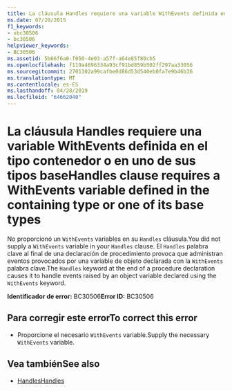 ```yaml
---
title: La cláusula Handles requiere una variable WithEvents definida en el tipo contenedor o en uno de sus tipos base
ms.date: 07/20/2015
f1_keywords:
- vbc30506
- bc30506
helpviewer_keywords:
- BC30506
ms.assetid: 5b66f6a8-f050-4e03-a57f-a64e85f80cb5
ms.openlocfilehash: f119a4696334a93cf91bd859b502ff297aa33056
ms.sourcegitcommit: 2701302a99cafbe0d86d53d540eb0fa7e9b46b36
ms.translationtype: MT
ms.contentlocale: es-ES
ms.lasthandoff: 04/28/2019
ms.locfileid: "64662040"
---
```

# <a name="handles-clause-requires-a-withevents-variable-defined-in-the-containing-type-or-one-of-its-base-types"></a><span data-ttu-id="ac52f-102">La cláusula Handles requiere una variable WithEvents definida en el tipo contenedor o en uno de sus tipos base</span><span class="sxs-lookup"><span data-stu-id="ac52f-102">Handles clause requires a WithEvents variable defined in the containing type or one of its base types</span></span>
<span data-ttu-id="ac52f-103">No proporcionó un `WithEvents` variables en su `Handles` cláusula.</span><span class="sxs-lookup"><span data-stu-id="ac52f-103">You did not supply a `WithEvents` variable in your `Handles` clause.</span></span> <span data-ttu-id="ac52f-104">El `Handles` palabra clave al final de una declaración de procedimiento provoca que administran eventos provocados por una variable de objeto declarada con la `WithEvents` palabra clave.</span><span class="sxs-lookup"><span data-stu-id="ac52f-104">The `Handles` keyword at the end of a procedure declaration causes it to handle events raised by an object variable declared using the `WithEvents` keyword.</span></span>  
  
 <span data-ttu-id="ac52f-105">**Identificador de error:** BC30506</span><span class="sxs-lookup"><span data-stu-id="ac52f-105">**Error ID:** BC30506</span></span>  
  
## <a name="to-correct-this-error"></a><span data-ttu-id="ac52f-106">Para corregir este error</span><span class="sxs-lookup"><span data-stu-id="ac52f-106">To correct this error</span></span>  
  
- <span data-ttu-id="ac52f-107">Proporcione el necesario `WithEvents` variable.</span><span class="sxs-lookup"><span data-stu-id="ac52f-107">Supply the necessary `WithEvents` variable.</span></span>  
  
## <a name="see-also"></a><span data-ttu-id="ac52f-108">Vea también</span><span class="sxs-lookup"><span data-stu-id="ac52f-108">See also</span></span>

- [<span data-ttu-id="ac52f-109">Handles</span><span class="sxs-lookup"><span data-stu-id="ac52f-109">Handles</span></span>](../../../visual-basic/language-reference/statements/handles-clause.md)
